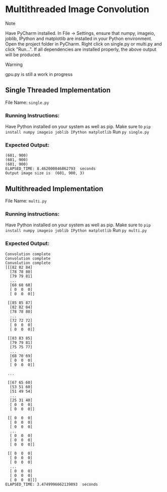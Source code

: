 # Multithreaded Image Convolution
> [!NOTE]
> Have PyCharm installed. In File -> Settings, ensure that numpy, imageio, joblib, IPython and matplotlib are installed in your Python environment. Open the project folder in PyCharm. Right click on single.py or multi.py and click "Run...". If all dependencies are installed properly, the above output will be produced.

> [!WARNING]
> gpu.py is still a work in progress
## Single Threaded Implementation
File Name: `single.py`
### Running Instructions:
Have Python installed on your system as well as pip.
Make sure to `pip install numpy imageio joblib IPython matplotlib`
Run `py single.py`
### Expected Output:
```
(601, 900)
(601, 900)
(601, 900)
ELAPSED_TIME: 8.462000846862793  seconds
Output image size is  (601, 900, 3)
```
## Multithreaded Implementation
File Name: `multi.py`
### Running instructions:
Have Python installed on your system as well as pip.
Make sure to `pip install numpy imageio joblib IPython matplotlib`
Run `py multi.py`
### Expected Output:
```
Convolution complete
Convolution complete
Convolution complete
[[[82 82 84]
  [78 78 80]
  [79 79 81]
  ...
  [68 68 68]
  [ 0  0  0]
  [ 0  0  0]]

 [[85 85 87]
  [82 82 84]
  [78 78 80]
  ...
  [72 72 72]
  [ 0  0  0]
  [ 0  0  0]]

 [[83 83 85]
  [79 79 81]
  [75 75 77]
  ...
  [68 70 69]
  [ 0  0  0]
  [ 0  0  0]]

 ...

 [[67 65 60]
  [53 51 60]
  [51 49 54]
  ...
  [25 31 40]
  [ 0  0  0]
  [ 0  0  0]]

 [[ 0  0  0]
  [ 0  0  0]
  [ 0  0  0]
  ...
  [ 0  0  0]
  [ 0  0  0]
  [ 0  0  0]]

 [[ 0  0  0]
  [ 0  0  0]
  [ 0  0  0]
  ...
  [ 0  0  0]
  [ 0  0  0]
  [ 0  0  0]]]
ELAPSED_TIME: 3.4749996662139893  seconds
```
